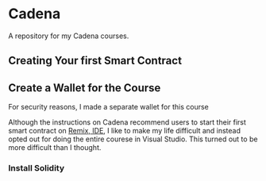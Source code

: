 # Cadena
 A repository for my Cadena courses.

## Creating Your first Smart Contract

## Create a Wallet for the Course

For security reasons, I made a separate wallet for this course

Although the instructions on Cadena recommend users to start their first smart contract on [Remix, IDE](http://remix.ethereum.org/), I like to make my life difficult and instead opted out for doing the entire courese in Visual Studio.  This turned out to be more difficult than I thought.

### Install Solidity